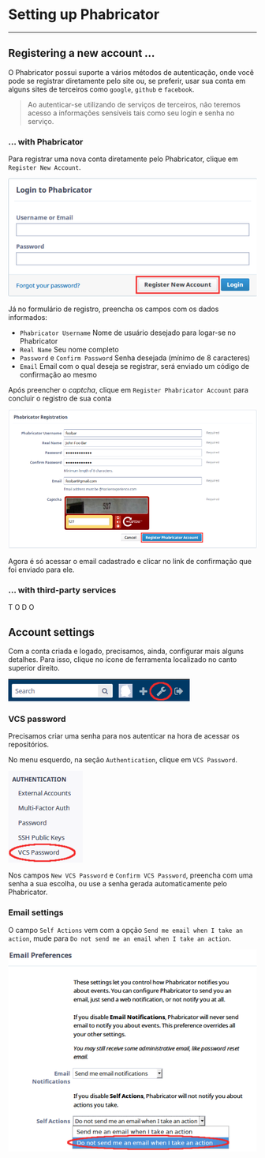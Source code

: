 # Setting up Phabricator

---

## Registering a new account ...

O Phabricator possui suporte a vários métodos de autenticação, onde você pode
se registrar diretamente pelo site ou, se preferir, usar sua conta em
alguns sites de terceiros como `google`, `github` e `facebook`.
> Ao autenticar-se utilizando de serviços de terceiros, não teremos acesso a
> informações sensíveis tais como seu login e senha no serviço.


### ... with Phabricator

Para registrar uma nova conta diretamente pelo Phabricator, clique em `Register
New Account`.

![](setup/new_acc.png)

Já no formulário de registro, preencha os campos com os dados informados:
- `Phabricator Username` Nome de usuário desejado para logar-se no Phabricator
- `Real Name` Seu nome completo
- `Password` e `Confirm Password` Senha desejada (mínimo de 8 caracteres)
- `Email` Email com o qual deseja se registrar, será enviado um código de
confirmação ao mesmo

Após preencher o *captcha*, clique em `Register Phabricator Account` para
concluir o registro de sua conta

![](setup/new_acc2.png)

Agora é só acessar o email cadastrado e clicar no link de confirmação que
foi enviado para ele.


### ... with third-party services
T O D O


## Account settings

Com a conta criada e logado, precisamos, ainda, configurar mais alguns
detalhes.
Para isso, clique no ícone de ferramenta localizado no canto superior direito.

![](common/icon_tool.png)

### VCS password

Precisamos criar uma senha para nos autenticar na hora de acessar os
repositórios.

No menu esquerdo, na seção `Authentication`, clique em `VCS Password`.

![](setup/auth_vcspass.png)

Nos campos `New VCS Password` e `Confirm VCS Password`, preencha com uma senha
a sua escolha, ou use a senha gerada automaticamente pelo Phabricator.


### Email settings

O campo `Self Actions` vem com a opção `Send me email when I take an action`,
mude para `Do not send me an email when I take an action`.

![](setup/email_pref.png)
